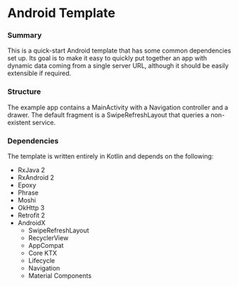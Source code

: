 # Android Template

### Summary

This is a quick-start Android template that has some common dependencies set up. Its goal is to make it easy to quickly put together an app with dynamic data coming from a single server URL, although it should be easily extensible if required.

### Structure

The example app contains a MainActivity with a Navigation controller and a drawer. The default fragment is a SwipeRefreshLayout that queries a non-existent service.

### Dependencies

The template is written entirely in Kotlin and depends on the following:
- RxJava 2
- RxAndroid 2
- Epoxy
- Phrase
- Moshi
- OkHttp 3
- Retrofit 2
- AndroidX
  - SwipeRefreshLayout
  - RecyclerView
  - AppCompat
  - Core KTX
  - Lifecycle
  - Navigation
  - Material Components
